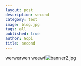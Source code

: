 ```yaml
---
layout: post
description: second
category: test
image: blog.jpg
tags: all
published: true
author: Gopi
title: second
---
```


werwerwen
weewf![banner2.jpg]({{site.baseurl}}/assets/img/blog/banner2.jpg)